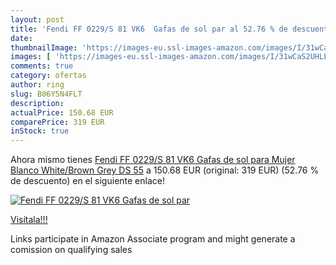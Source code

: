 ```yaml
---
layout: post
title: 'Fendi FF 0229/S 81 VK6  Gafas de sol par al 52.76 % de descuento'
date: 
thumbnailImage: 'https://images-eu.ssl-images-amazon.com/images/I/31wCaS2UHLL._SL200_.jpg'
images: [ 'https://images-eu.ssl-images-amazon.com/images/I/31wCaS2UHLL._SL200_.jpg' ]
comments: true
category: ofertas
author: ring
slug: B06Y5N4FLT
description:
actualPrice: 150.68 EUR
comparePrice: 319 EUR
inStock: true
---
```


Ahora mismo tienes [Fendi FF 0229/S 81 VK6  Gafas de sol para Mujer  Blanco  White/Brown Grey DS   55](https://www.amazon.es/dp/B06Y5N4FLT/?tag=tolees-21) a 150.68 EUR (original: 319 EUR) (52.76 %  de descuento) en el siguiente enlace!

[![Fendi FF 0229/S 81 VK6  Gafas de sol par](https://images-eu.ssl-images-amazon.com/images/I/31wCaS2UHLL._SL200_.jpg)](https://www.amazon.es/dp/B06Y5N4FLT/?tag=tolees-21)

[Visítala!!!](https://www.amazon.es/dp/B06Y5N4FLT/?tag=tolees-21)

Links participate in Amazon Associate program and might generate a comission on qualifying sales
